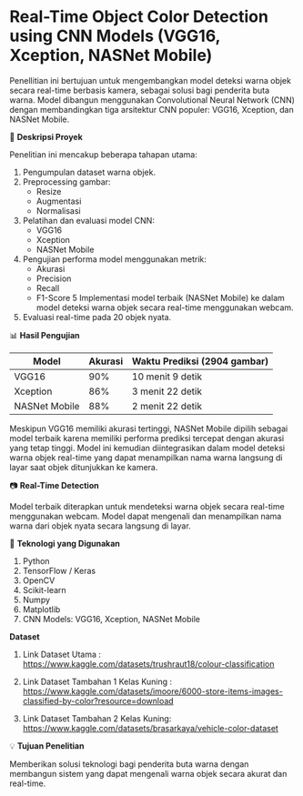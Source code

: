# Real-Time Object Color Detection using CNN Models (VGG16, Xception, NASNet Mobile)

Penellitian ini bertujuan untuk mengembangkan model deteksi warna objek secara real-time berbasis kamera, sebagai solusi bagi penderita buta warna. Model dibangun menggunakan Convolutional Neural Network (CNN) dengan membandingkan tiga arsitektur CNN populer: VGG16, Xception, dan NASNet Mobile.


📌 **Deskripsi Proyek**

Penelitian ini mencakup beberapa tahapan utama:
1. Pengumpulan dataset warna objek.
2. Preprocessing gambar:
    - Resize
    - Augmentasi
    - Normalisasi
3. Pelatihan dan evaluasi model CNN:
    - VGG16
    - Xception
    - NASNet Mobile
4. Pengujian performa model menggunakan metrik:
    - Akurasi
    - Precision
    - Recall
    - F1-Score
5 Implementasi model terbaik (NASNet Mobile) ke dalam model deteksi warna objek secara real-time menggunakan webcam.
6. Evaluasi real-time pada 20 objek nyata.
   

📊 **Hasil Pengujian**

| Model         | Akurasi | Waktu Prediksi (2904 gambar) |
|---------------|---------|------------------------------|
| VGG16         | 90%     | 10 menit 9 detik             |
| Xception      | 86%     | 3 menit 22 detik             |
| NASNet Mobile | 88%     | 2 menit 22 detik             |

Meskipun VGG16 memiliki akurasi tertinggi, NASNet Mobile dipilih sebagai model terbaik karena memiliki performa prediksi tercepat dengan akurasi yang tetap tinggi. Model ini kemudian diintegrasikan dalam model deteksi warna objek real-time yang dapat menampilkan nama warna langsung di layar saat objek ditunjukkan ke kamera.


📷 **Real-Time Detection**

Model terbaik diterapkan untuk mendeteksi warna objek secara real-time menggunakan webcam. Model dapat mengenali dan menampilkan nama warna dari objek nyata secara langsung di layar.


🔧 **Teknologi yang Digunakan**

1. Python
2. TensorFlow / Keras
3. OpenCV
4. Scikit-learn
5. Numpy
6. Matplotlib
7. CNN Models: VGG16, Xception, NASNet Mobile


**Dataset**
1. Link Dataset Utama :   https://www.kaggle.com/datasets/trushraut18/colour-classification 

2. Link Dataset Tambahan 1 Kelas Kuning : https://www.kaggle.com/datasets/imoore/6000-store-items-images-classified-by-color?resource=download

3. Link Dataset Tambahan 2 Kelas Kuning: https://www.kaggle.com/datasets/brasarkaya/vehicle-color-dataset


💡 **Tujuan Penelitian**

Memberikan solusi teknologi bagi penderita buta warna dengan membangun sistem yang dapat mengenali warna objek secara akurat dan real-time.
